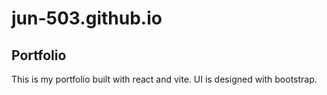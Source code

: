 # jun-503.github.io

## Portfolio

This is my portfolio built with react and vite. UI is designed with bootstrap.
